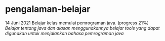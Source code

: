 # pengalaman-belajar

14 Juni 2021
Belajar kelas memulai pemrograman java. (progress 21%)
*Belajar tentang java dan alasan menggunakannya*
*belajar tools yang dapat digunakan untuk menjalankan bahasa pemrograman java*
